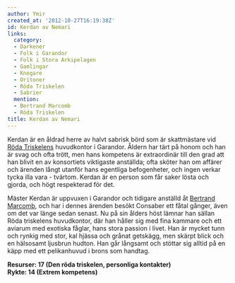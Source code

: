 ```yaml
---
author: Ymir
created_at: '2012-10-27T16:19:38Z'
id: Kerdan av Nemari
links:
  category:
  - Darkener
  - Folk i Garandor
  - Folk i Stora Arkipelagen
  - Gamlingar
  - Knegare
  - Oritoner
  - Röda Triskelen
  - Sabrier
  mention:
  - Bertrand Marcomb
  - Röda Triskelen
title: Kerdan av Nemari
---
```


Kerdan är en åldrad herre av halvt sabrisk börd som är skattmästare vid [Röda Triskelens]
huvudkontor i Garandor. Åldern har tärt på honom och han är svag och ofta trött, men hans kompetens
är extraordinär till den grad att han blivit en av konsortiets viktigaste anställda; ofta sköter han
om affärer och ärenden långt utanför hans egentliga befogenheter, och ingen verkar tycka illa vara -
tvärtom. Kerdan är en person som får saker lösta och gjorda, och högt respekterad för det.

Mäster Kerdan är uppvuxen i Garandor och tidigare anställd åt [Bertrand Marcomb], och har i dennes
ärenden besökt Consaber ett fåtal gånger, även om det var länge sedan senast. Nu på sin ålders höst
lämnar han sällan Röda triskelens huvudkontor, där han håller sig med fina kammare och ett aviarum
med exotiska fåglar, hans stora passion i livet. Han är mycket tunn och rynkig med stor, kal hjässa
och grånat getskägg, men skärpt blick och en hälsosamt ljusbrun hudton. Han går långsamt och stöttar
sig alltid på en käpp med ett pelikanhuvud i brons som handtag.

**Resurser: 17 (Den röda triskelen, personliga kontakter)** \
**Rykte: 14 (Extrem kompetens)**

  [Röda Triskelens]: Röda_Triskelen
  [Bertrand Marcomb]: Bertrand_Marcomb